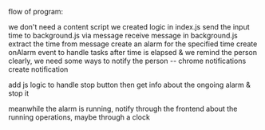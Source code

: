 flow of program:

we don't need a content script
we created logic in index.js
send the input time to background.js via message
receive message in background.js
extract the time from message
create an alarm for the specified time
create onAlarm event to handle tasks after time is elapsed & we remind the person
clearly, we need some ways to notify the person -- chrome notifications
create notification

add js logic to handle stop button
then get info about the ongoing alarm & stop it

meanwhile the alarm is running, notify through the frontend about the running operations, maybe through a clock
